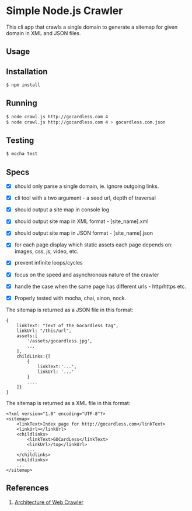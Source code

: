 Simple Node.js Crawler
===================

This cli app that crawls a single domain to generate a sitemap for given domain in XML and JSON files. 

## Usage

Installation
-----------
```sh
$ npm install
```

Running
-----------
```sh
$ node crawl.js http://gocardless.com 4
$ node crawl.js http://gocardless.com 4 > gocardless.com.json
```

Testing
-----------
```sh
$ mocha test
```

## Specs

- [x] should only parse a single domain, ie. ignore outgoing links.
- [x] cli tool with a two argument - a seed url, depth of traversal
- [x] should output a site map in console log
- [x] should output site map in XML format - [site_name].xml
- [x] should output site map in JSON format - [site_name].json
- [x] for each page display which static assets each page depends on: images, css, js, video, etc.
- [x] prevent infinite loops/cycles
- [x] focus on the speed and asynchronous nature of the crawler
- [x] handle the case when the same page has different urls - http/https etc. 
- [x] Properly tested with mocha, chai, sinon, nock. 


The sitemap is returned as a JSON file in this format:

	{
		linkText: "Text of the Gocardless tag",
		linkUrl: "/this/url",
		assets:[
			'/assets/gocardless.jpg',
			...
		],
		childLinks:{[
			{
				linkText:'...',
				linkUrl: '...'
			}
			....
		]}
	}

The sitemap is returned as a XML file in this format:

	<?xml version="1.0" encoding="UTF-8"?>
	<sitemap>
		<linkText>Index page for http://gocardless.com</linkText>
		<linkUrl></linkUrl>
		<childlinks>
			<linkText>GOCardLess</linkText>
			<linkUrl>/top</linkUrl>
			...
		</childlinks>
		<childlinks>
		...
	</sitemap>

## References
1. [Architecture of Web Crawler](http://research.microsoft.com/pubs/102936/eds-webcrawlerarchitecture.pdf)